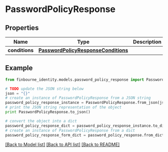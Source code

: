 # PasswordPolicyResponse


## Properties
Name | Type | Description | Notes
------------ | ------------- | ------------- | -------------
**conditions** | [**PasswordPolicyResponseConditions**](PasswordPolicyResponseConditions.md) |  | 

## Example

```python
from finbourne_identity.models.password_policy_response import PasswordPolicyResponse

# TODO update the JSON string below
json = "{}"
# create an instance of PasswordPolicyResponse from a JSON string
password_policy_response_instance = PasswordPolicyResponse.from_json(json)
# print the JSON string representation of the object
print PasswordPolicyResponse.to_json()

# convert the object into a dict
password_policy_response_dict = password_policy_response_instance.to_dict()
# create an instance of PasswordPolicyResponse from a dict
password_policy_response_form_dict = password_policy_response.from_dict(password_policy_response_dict)
```
[[Back to Model list]](../README.md#documentation-for-models) [[Back to API list]](../README.md#documentation-for-api-endpoints) [[Back to README]](../README.md)


